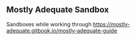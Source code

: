 ## Mostly Adequate Sandbox

Sandboxes while working through https://mostly-adequate.gitbook.io/mostly-adequate-guide
